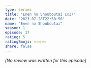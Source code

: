 ```yaml
---
type: series
title: "Enen no Shouboutai 1x17"
date: "2023-07-28T22:50:56"
name: "Enen no Shouboutai"
season: 1
episode: 17
rating: 5
ratingEmoji: ⭐️⭐️⭐️⭐️⭐️
share: false
---
```


_[No review was written for this episode]_
